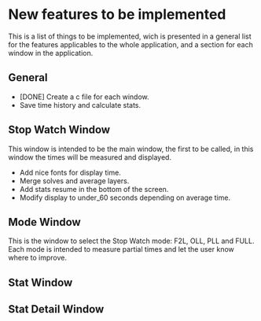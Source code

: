# New features to be implemented

This is a list of things to be implemented, wich is presented in a general list for the features applicables to the whole application, and a section for each window in the application.

## General

* [DONE] Create a c file for each window.
* Save time history and calculate stats.

## Stop Watch Window

This window is intended to be the main window, the first to be called, in this window the times will be measured and displayed.

* Add nice fonts for display time.
* Merge solves and average layers.
* Add stats resume in the bottom of the screen.
* Modify display to under_60 seconds depending on average time.

## Mode Window

This is the window to select the Stop Watch mode: F2L, OLL, PLL and FULL. Each mode is intended to measure partial times and let the user know where to improve.

## Stat Window

## Stat Detail Window
